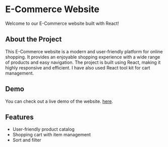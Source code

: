 # E-Commerce Website

Welcome to our E-Commerce website built with React!

## About the Project

This E-Commerce website is a modern and user-friendly platform for online shopping. It provides an enjoyable shopping experience with a wide range of products and easy navigation. The project is built using React, making it highly responsive and efficient. I have also used React tool kit for cart management.

## Demo

You can check out a live demo of the website.
[here](https://totalitycorp-frontend-challenge-eta-sage.vercel.app/).

## Features

- User-friendly product catalog
- Shopping cart with item management
- Sort and filter

